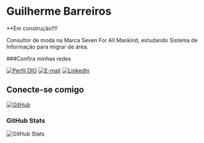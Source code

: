 # Guilherme Barreiros

**Em construção!!!!

Consultor de moda na Marca Seven For All Mankind, estudando Sistema de Informação para migrar de área.

###Confira minhas redes

[![Perfil DIO](https://img.shields.io/badge/-Meu%20Perfil%20na%20DIO-30A3DC?style=for-the-badge)](https://www.dio.me/users/Guigaoliveira2)
[![E-mail](https://img.shields.io/badge/-Email-000?style=for-the-badge&logo=microsoft-outlook&logoColor=E94D5F)](mailto:guigaoliveira2@gmail.com)
[![LinkedIn](https://img.shields.io/badge/-LinkedIn-000?style=for-the-badge&logo=linkedin&logoColor=30A3DC)](https://www.linkedin.com/in/guilherme-oliveira-127889129/)

## Conecte-se comigo

[![GitHub](https://img.shields.io/badge/github-%23121011.svg?style=for-the-badge&logo=github&logoColor=white)](https://github.com/GuioliveiraSp)

### GitHub Stats

![GitHub Stats](https://github-readme-stats.vercel.app/api?username=GuioliveiraSp&theme=transparent&bg_color=000&border_color=30A3DC&show_icons=true&icon_color=30A3DC&title_color=E94D5F&text_color=FFF)


